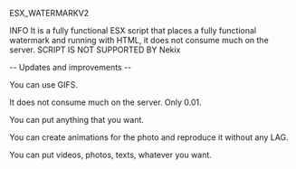 ESX_WATERMARKV2

INFO
It is a fully functional ESX script that places a fully functional watermark and running with HTML, it does not consume much on the server.
SCRIPT IS NOT SUPPORTED BY Nekix


-- Updates and improvements --

You can use GIFS.

It does not consume much on the server. Only 0.01.

You can put anything that you want.

You can create animations for the photo and reproduce it without any LAG.

You can put videos, photos, texts, whatever you want.
